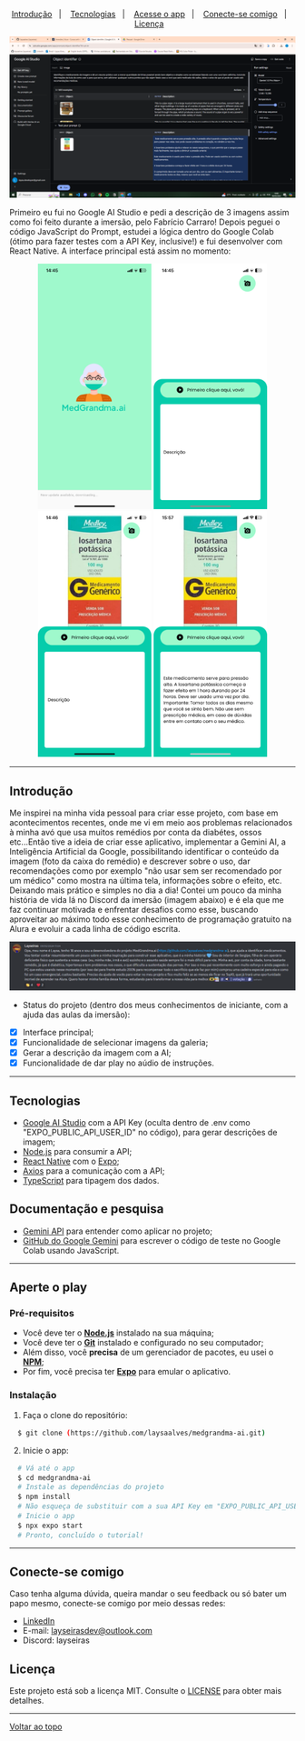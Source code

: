<p align="center">
  <a href="#introdução">Introdução</a>&nbsp;&nbsp;&nbsp;|&nbsp;&nbsp;&nbsp;
  <a href="#tecnologias">Tecnologias</a>&nbsp;&nbsp;&nbsp;|&nbsp;&nbsp;&nbsp;
  <a href="#aperte-o-play">Acesse o app</a>&nbsp;&nbsp;&nbsp;|&nbsp;&nbsp;&nbsp;
  <a href="#conecte-se-comigo">Conecte-se comigo</a>&nbsp;&nbsp;&nbsp;|&nbsp;&nbsp;&nbsp;
  <a href="#licença">Licença</a>&nbsp;&nbsp;&nbsp;
</p>

<p align="center">
  <img alt="image-00" width="650px" src="./.github/base-image.PNG"/> 
<p>
<p>Primeiro eu fui no Google AI Studio e pedi a descrição de 3 imagens assim como foi feito durante a imersão, pelo Fabrício Carraro! Depois peguei o código JavaScript do Prompt, estudei a lógica dentro do Google Colab (ótimo para fazer testes com a API Key, inclusive!) e fui desenvolver com React Native. A interface principal está assim no momento:</p>
<p align="center">
  <img alt="image-01" width="200px" src="./.github/image-01.PNG" />
  <img alt="image-02" width="200px" src="./.github/image-02.PNG" />
  <img alt="image-03" width="200px" src="./.github/image-03.PNG" />
  <img alt="image-04" width="200px" src="./.github/image-04.PNG" />
<p>

---
## Introdução

Me inspirei na minha vida pessoal para criar esse projeto, com base em acontecimentos recentes, onde me vi em meio aos problemas relacionados à minha avó que usa muitos remédios por conta da diabétes, ossos etc...Então tive a ideia de criar esse aplicativo, implementar a Gemini AI, a Inteligência Artificial da Google, possibilitando identificar o conteúdo da imagem (foto da caixa do remédio) e descrever sobre o uso, dar recomendações como por exemplo "não usar sem ser recomendado por um médico" como mostra na última tela, informações sobre o efeito, etc. Deixando mais prático e simples no dia a dia! Contei um pouco da minha história de vida lá no Discord da imersão (imagem abaixo) e é ela que me faz continuar motivada e enfrentar desafios como esse, buscando aproveitar ao máximo todo esse conhecimento de programação gratuito na Alura e evoluir a cada linha de código escrita.

<p align="center">
  <img alt="screenshot of message" width="950px" src="./.github/mensagem.PNG"/> 
<p>

- Status do projeto (dentro dos meus conhecimentos de iniciante, com a ajuda das aulas da imersão):
- [x] Interface principal;
- [x] Funcionalidade de selecionar imagens da galeria;
- [x] Gerar a descrição da imagem com a AI;
- [x] Funcionalidade de dar play no aúdio de instruções.
---
## Tecnologias

-  [Google AI Studio](https://aistudio.google.com/) com a API Key (oculta dentro de .env como "EXPO_PUBLIC_API_USER_ID" no código), para gerar descrições de imagem;
-  [Node.js](https://nodejs.org/en/docs/) para consumir a API;
-  [React Native](http://facebook.github.io/react-native/) com o [Expo](https://expo.io/);
-  [Axios](https://github.com/axios/axios) para a comunicação com a API;
-  [TypeScript](https://www.typescriptlang.org/) para tipagem dos dados.

## Documentação e pesquisa

- [Gemini API](https://ai.google.dev/gemini-api/docs/get-started/rest?hl=pt-br) para entender como aplicar no projeto;
- [GitHub do Google Gemini](https://github.com/google-gemini/generative-ai-js) para escrever o código de teste no Google Colab usando JavaScript.

---
## Aperte o play

### Pré-requisitos

  - Você deve ter o **[Node.js](https://nodejs.org/en/)** instalado na sua máquina;
  - Você deve ter o **[Git](https://git-scm.com/)** instalado e configurado no seu computador;
  - Além disso, você **precisa** de um gerenciador de pacotes, eu usei o **[NPM](https://www.npmjs.com/)**;
  - Por fim, você precisa ter **[Expo](https://expo.io/)** para emular o aplicativo.

### Instalação

1. Faça o clone do repositório:

```bash
  $ git clone (https://github.com/laysaalves/medgrandma-ai.git)
```

2. Inicie o app:

```bash
  # Vá até o app
  $ cd medgrandma-ai
  # Instale as dependências do projeto
  $ npm install
  # Não esqueça de substituir com a sua API Key em "EXPO_PUBLIC_API_USER_ID"
  # Inicie o app
  $ npx expo start
  # Pronto, concluído o tutorial!
```
---
## Conecte-se comigo
<p> Caso tenha alguma dúvida, queira mandar o seu feedback ou só bater um papo mesmo, conecte-se comigo por meio dessas redes:</p>

- [LinkedIn](https://www.linkedin.com/in/laysaalves/)
- E-mail: layseirasdev@outlook.com
- Discord: layseiras

## Licença

Este projeto está sob a licença MIT. Consulte o [LICENSE](LICENSE) para obter mais detalhes.

---
[Voltar ao topo](#introdução)<br>
